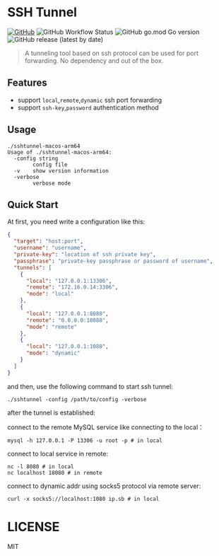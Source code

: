 # SSH Tunnel

[![GitHub](https://img.shields.io/github/license/c3b2a7/ssh-tunnel)](https://github.com/c3b2a7/ssh-tunnel/blob/master/LICENSE)
![GitHub Workflow Status](https://img.shields.io/github/actions/workflow/status/c3b2a7/ssh-tunnel/build.yml)
![GitHub go.mod Go version](https://img.shields.io/github/go-mod/go-version/c3b2a7/ssh-tunnel)
![GitHub release (latest by date)](https://img.shields.io/github/v/release/c3b2a7/ssh-tunnel)

> A tunneling tool based on ssh protocol can be used for port forwarding. No dependency and out of the box.

## Features

- support `local`,`remote`,`dynamic` ssh port forwarding
- support `ssh-key`,`password` authentication method

## Usage

```shell
./sshtunnel-macos-arm64
Usage of ./sshtunnel-macos-arm64:
  -config string
    	config file
  -v	show version information
  -verbose
    	verbose mode
```

## Quick Start

At first, you need write a configuration like this:

```json
{
  "target": "host:port",
  "username": "username",
  "private-key": "location of ssh private key",
  "passphrase": "private-key passphrase or password of username",
  "tunnels": [
    {
      "local": "127.0.0.1:13306",
      "remote": "172.16.0.14:3306",
      "mode": "local"
    },
    {
      "local": "127.0.0.1:8080",
      "remote": "0.0.0.0:18080",
      "mode": "remote"
    },
    {
      "local": "127.0.0.1:1080",
      "mode": "dynamic"
    }
  ]
}
```

and then, use the following command to start ssh tunnel:

```shell
./sshtunnel -config /path/to/config -verbose
```

after the tunnel is established:

connect to the remote MySQL service like connecting to the local：

```shell
mysql -h 127.0.0.1 -P 13306 -u root -p # in local
```

connect to local service in remote:

```shell
nc -l 8080 # in local
nc localhost 18080 # in remote
```

connect to dynamic addr using socks5 protocol via remote server:

```shell
curl -x socks5://localhost:1080 ip.sb # in local
```

# LICENSE

MIT